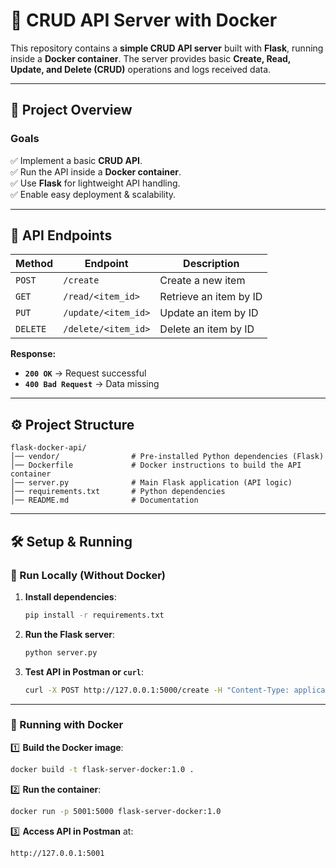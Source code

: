 # 🚀 CRUD API Server with Docker

This repository contains a **simple CRUD API server** built with **Flask**, running inside a **Docker container**. 
The server provides basic **Create, Read, Update, and Delete (CRUD)** operations and logs received data.

---

## **📌 Project Overview**
### **Goals**
✅ Implement a basic **CRUD API**.  
✅ Run the API inside a **Docker container**.  
✅ Use **Flask** for lightweight API handling.  
✅ Enable easy deployment & scalability.  

---

## **📡 API Endpoints**
| Method | Endpoint             | Description                |
|--------|----------------------|----------------------------|
| `POST` | `/create`            | Create a new item         |
| `GET`  | `/read/<item_id>`     | Retrieve an item by ID    |
| `PUT`  | `/update/<item_id>`   | Update an item by ID      |
| `DELETE` | `/delete/<item_id>` | Delete an item by ID      |

**Response:**  
- **`200 OK`** → Request successful  
- **`400 Bad Request`** → Data missing  

---

## **⚙️ Project Structure**
```
flask-docker-api/
│── vendor/                # Pre-installed Python dependencies (Flask)
│── Dockerfile             # Docker instructions to build the API container
│── server.py              # Main Flask application (API logic)
│── requirements.txt       # Python dependencies
│── README.md              # Documentation
```

---

## **🛠️ Setup & Running**
### **🚀 Run Locally (Without Docker)**
1. **Install dependencies**:
   ```bash
   pip install -r requirements.txt
   ```
2. **Run the Flask server**:
   ```bash
   python server.py
   ```
3. **Test API in Postman or `curl`**:
   ```bash
   curl -X POST http://127.0.0.1:5000/create -H "Content-Type: application/json" -d '{"name": "item"}'
   ```

---

### **🐳 Running with Docker**
1️⃣ **Build the Docker image**:
   ```bash
   docker build -t flask-server-docker:1.0 .
   ```

2️⃣ **Run the container**:
   ```bash
   docker run -p 5001:5000 flask-server-docker:1.0
   ```

3️⃣ **Access API in Postman** at:
   ```
   http://127.0.0.1:5001
   ```
